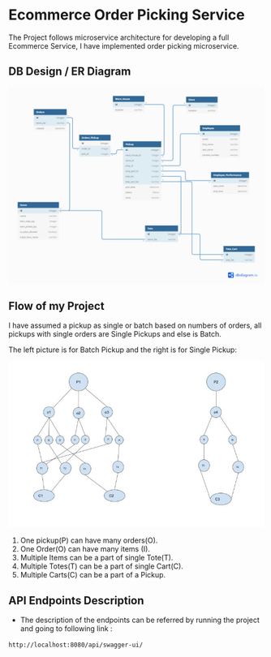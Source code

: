 # Ecommerce Order Picking Service
The Project follows microservice architecture for developing a full Ecommerce Service, I have implemented order picking 
microservice.

## DB Design / ER Diagram 

![DB Schema](db%20Schema.png)


## Flow of my Project 

I have assumed a pickup as single or batch based on numbers of orders, all pickups with single orders are 
Single Pickups and else is Batch.

The left picture is for Batch Pickup and the right is for Single Pickup:

![Flow](flow.JPG)

1. One pickup(P) can have many orders(O).
2. One Order(O) can have many items (I).
3. Multiple Items can be a part of single Tote(T).
4. Multiple Totes(T) can be a part of single Cart(C).
5. Multiple Carts(C) can be a part of a Pickup.


## API Endpoints Description 
- The description of the endpoints can be referred by running the project and going to following link :
    
```http://localhost:8080/api/swagger-ui/```

